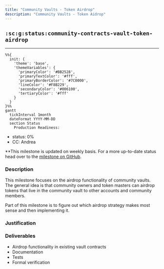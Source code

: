 ```yaml
---
title: "Community Vaults - Token Airdrop"
description: "Community Vaults - Token Aidrop"
---
```

## `:sc:g:status:community-contracts-vault-token-airdrop`
---

```mermaid
%%{ 
  init: { 
    'theme': 'base', 
    'themeVariables': { 
      'primaryColor': '#BB2528', 
      'primaryTextColor': '#fff', 
      'primaryBorderColor': '#7C0000', 
      'lineColor': '#F8B229', 
      'secondaryColor': '#006100', 
      'tertiaryColor': '#fff' 
    } 
  } 
}%%
gantt
  tickInterval 1month
  dateFormat YYYY-MM-DD 
  section Status
    Production Readiness:
```

- status: 0%
- CC: Andrea

**This milestone is updated on weekly basis. For a more up-to-date status head over to the [milestone on GitHub](https://github.com/status-im/communities-contracts/milestone/2).

### Description

This milestone focuses on the airdrop functionality of community vaults.
The general idea is that community owners and token masters can airdrop tokens that live in the community vault to other accounts and community members.

Part of this milestone is to figure out which airdrop strategy makes most sense and then implementing it.

### Justification


### Deliverables

* Airdrop functionality in existing vault contracts
* Documentation
* Tests
* Formal verification




